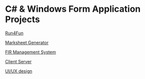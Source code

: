 # C# & Windows Form Application Projects

[Run4Fun](https://github.com/Ehtish/Run4Fun)

[Marksheet Generator](https://github.com/Ehtish/Marksheet-Generator)

[FIR Management System](https://github.com/Ehtish/FIR-management-system)

[Client Server]()

[UI/UX design]()

